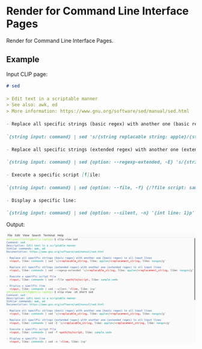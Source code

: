 # Render for Command Line Interface Pages

Render for Command Line Interface Pages.

## Example

Input CLIP page:

```md
# sed

> Edit text in a scriptable manner
> See also: awk, ed
> More information: https://www.gnu.org/software/sed/manual/sed.html

- Replace all specific strings (basic regex) with another one (basic regex) in all input lines:

`{string input: command} | sed 's/{string replacable string: apple}/{string replacement string: mango}/g'`

- Replace all specific strings (extended regex) with another one (extended regex) in all input lines:

`{string input: command} | sed {option: --regexp-extended, -E} 's/{string replacable string: apple}/{string replacement string: mango}/g'`

- Execute a specific script [f]ile:

`{string input: command} | sed {option: --file, -f} {/?file script: sample.sed}`

- Display a specific line:

`{string input: command} | sed {option: --silent, -n} '{int line: 1}p'`
```

Output:

![page](./screenshot.jpg)
